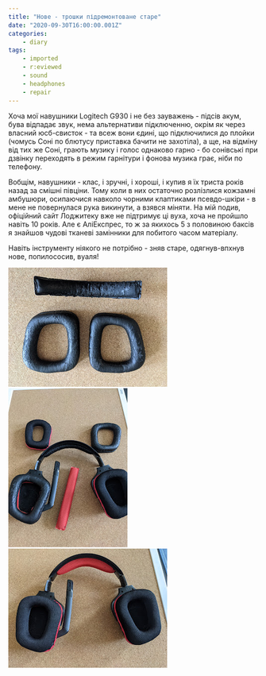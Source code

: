 ```yaml
---
title: "Нове - трошки підремонтоване старе"
date: "2020-09-30T16:00:00.001Z"
categories:
    - diary
tags:
    - imported
    - r:eviewed
    - sound
    - headphones
    - repair
---
```


Хоча мої навушники Logitech G930 і не без зауважень - підсів акум, бува відпадає звук, нема альтернативи підключенню, окрім як через власний юсб-свисток - та всеж вони єдині, що підключилися до плойки (чомусь Соні по блютусу приставка бачити не захотіла), а ще, на відміну від тих же Соні, грають музику і голос однаково гарно - бо сонівські при дзвінку переходять в режим гарнітури і фонова музика грає, ніби по телефону.
<!--more-->
Вобщім, навушники - клас, і зручні, і хороші, і купив я їх триста років назад за смішні півціни. Тому коли в них остаточно розлізлися кожзамні амбушюри, осипаючися навколо чорними клаптиками псевдо-шкіри - в мене не повернулася рука викинути, а взявся міняти. На мій подив, офіційний сайт Лоджитеку вже не підтримує ці вуха, хоча не пройшло навіть 10 років. Але є АліЕкспрес, то ж за якихось 5 з половиною баксів я знайшов чудові тканеві замінники для побитого часом матеріалу.

Навіть інструменту ніякого не потрібно - зняв старе, одягнув-впхнув нове, попилососив, вуаля!

[![](thumb_00.jpg)](img00.jpg)  
[![](thumb_01.jpg)](img01.jpg)  
[![](thumb_02.jpg)](img02.jpg)  
